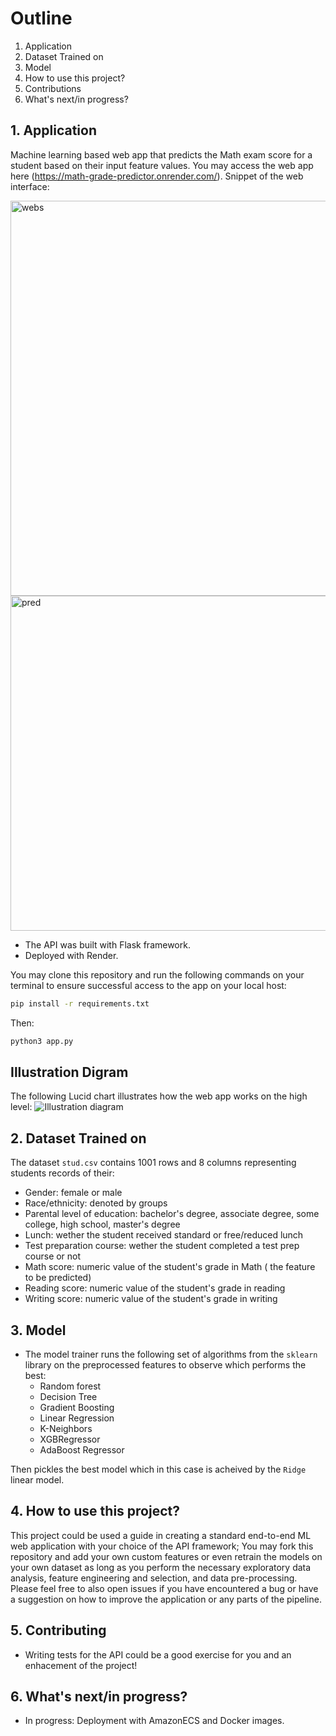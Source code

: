 # Outline

 1. Application 
 2. Dataset Trained on
 3. Model
 4. How to use this project? 
 5. Contributions
 6. What's next/in progress?


## 1. Application
Machine learning based web app that predicts the Math exam score for a student based on their input feature values. You may access the web app here (https://math-grade-predictor.onrender.com/).
Snippet of the web interface:

<img width="632" alt="webs" src="https://github.com/AsmaaMHadir/Students-Performance-Prediction/assets/46932156/ac2b70d0-2984-4a58-9377-3edd57a662a5">
<img width="536" alt="pred" src="https://github.com/AsmaaMHadir/Students-Performance-Prediction/assets/46932156/f68fef5e-7c60-42e2-8ae6-a072a13362e9">

- The API was built with Flask framework.
- Deployed with Render.

You may clone this repository and run the following commands on your terminal to ensure successful access to the app on your local host:
```bash
pip install -r requirements.txt
```
Then:
```bash
python3 app.py
```
## Illustration Digram
The following Lucid chart illustrates how the web app works on the high level:
![Illustration diagram](https://github.com/AsmaaMHadir/Students-Performance-Prediction/assets/46932156/31c2f31a-ff38-41d8-bdad-8037e386d7e8)

## 2. Dataset Trained on

The dataset `stud.csv` contains 1001 rows and 8 columns representing students records of their:

- Gender: female or male
- Race/ethnicity: denoted by groups
- Parental level of education: bachelor's degree, associate degree, some college, high school, master's degree
- Lunch: wether the student received standard or free/reduced lunch
- Test preparation course: wether the student completed a test prep course or not
- Math score: numeric value of the student's grade in Math ( the feature to be predicted)
- Reading score: numeric value of the student's grade in reading
- Writing score: numeric value of the student's grade in writing

## 3. Model

- The model trainer runs the following set of algorithms from the `sklearn` library on the preprocessed features to observe which performs the best:
    - Random forest
    - Decision Tree
    - Gradient Boosting
    - Linear Regression
    - K-Neighbors
    - XGBRegressor
    - AdaBoost Regressor
  
Then pickles the best model which in this case is acheived by the `Ridge` linear model.

## 4. How to use this project?

This project could be used a guide in creating a standard end-to-end ML web application with your choice of the API framework; You may fork this repository and add your own custom features or even retrain the models on your own dataset as long as you perform the necessary exploratory data analysis, feature engineering and selection, and data pre-processing. Please feel free to also open issues if you have encountered a bug or have a suggestion on how to improve the application or any parts of the pipeline.

## 5. Contributing

- Writing tests for the API could be a good exercise for you and an enhacement of the project!

## 6. What's next/in progress?

- In progress: Deployment with AmazonECS and Docker images.
